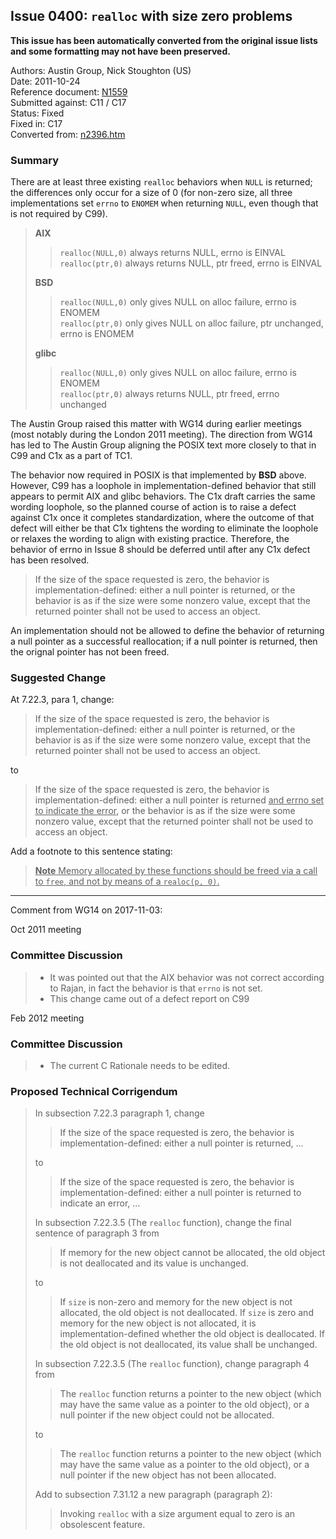 ## Issue 0400: `realloc` with size zero problems

**This issue has been automatically converted from the original issue lists and some formatting may not have been preserved.**

Authors: Austin Group, Nick Stoughton (US)  
Date: 2011-10-24  
Reference document: [N1559](https://www.open-std.org/jtc1/sc22/wg14/www/docs/n1559.pdf)  
Submitted against: C11 / C17  
Status: Fixed  
Fixed in: C17  
Converted from: [n2396.htm](https://www.open-std.org/jtc1/sc22/wg14/www/docs/n2396.htm)

### Summary

There are at least three existing `realloc` behaviors when `NULL` is returned;
the differences only occur for a size of 0 (for non-zero size, all three
implementations set `errno` to `ENOMEM` when returning `NULL`, even though that
is not required by C99).

> **AIX**
>
> > `realloc(NULL,0)` always returns NULL, errno is EINVAL  
> > `realloc(ptr,0)` always returns NULL, ptr freed, errno is EINVAL
>
> **BSD**
>
> > `realloc(NULL,0)` only gives NULL on alloc failure, errno is ENOMEM  
> > `realloc(ptr,0)` only gives NULL on alloc failure, ptr unchanged, errno is
> > ENOMEM
>
> **glibc**
>
> > `realloc(NULL,0)` only gives NULL on alloc failure, errno is ENOMEM  
> > `realloc(ptr,0)` always returns NULL, ptr freed, errno unchanged

The Austin Group raised this matter with WG14 during earlier meetings (most
notably during the London 2011 meeting). The direction from WG14 has led to The
Austin Group aligning the POSIX text more closely to that in C99 and C1x as a
part of TC1.

The behavior now required in POSIX is that implemented by **BSD** above.
However, C99 has a loophole in implementation-defined behavior that still
appears to permit AIX and glibc behaviors. The C1x draft carries the same
wording loophole, so the planned course of action is to raise a defect against
C1x once it completes standardization, where the outcome of that defect will
either be that C1x tightens the wording to eliminate the loophole or relaxes the
wording to align with existing practice. Therefore, the behavior of errno in
Issue 8 should be deferred until after any C1x defect has been resolved.

> If the size of the space requested is zero, the behavior is
> implementation-defined: either a null pointer is returned, or the behavior is as
> if the size were some nonzero value, except that the returned pointer shall not
> be used to access an object.

An implementation should not be allowed to define the behavior of returning a
null pointer as a successful reallocation; if a null pointer is returned, then
the orignal pointer has not been freed.

### Suggested Change

At 7.22.3, para 1, change:

> If the size of the space requested is zero, the behavior is
> implementation-defined: either a null pointer is returned, or the behavior is as
> if the size were some nonzero value, except that the returned pointer shall not
> be used to access an object.

to

> If the size of the space requested is zero, the behavior is
> implementation-defined: either a null pointer is returned <u>and errno set to
> indicate the error</u>, or the behavior is as if the size were some nonzero
> value, except that the returned pointer shall not be used to access an object.

Add a footnote to this sentence stating:

> <u>**Note** Memory allocated by these functions should be freed via a call to
> `free`, and not by means of a `realoc(p, 0)`.</u>

---

Comment from WG14 on 2017-11-03:

Oct 2011 meeting

### Committee Discussion

> * It was pointed out that the AIX behavior was not correct according to Rajan, in fact the behavior is that `errno` is not set.
> * This change came out of a defect report on C99

Feb 2012 meeting

### Committee Discussion

> * The current C Rationale needs to be edited.

### Proposed Technical Corrigendum

> In subsection 7.22.3 paragraph 1, change
>
> > If the size of the space requested is zero, the behavior is
> > implementation-defined: either a null pointer is returned, ...
>
> to
>
> > If the size of the space requested is zero, the behavior is
> > implementation-defined: either a null pointer is returned to indicate an error,
> > ...
>
> In subsection 7.22.3.5 (The `realloc` function), change the final sentence of
> paragraph 3 from
>
> > If memory for the new object cannot be allocated, the old object is not
> > deallocated and its value is unchanged.
>
> to
>
> > If `size` is non-zero and memory for the new object is not allocated, the old
> > object is not deallocated. If `size` is zero and memory for the new object is
> > not allocated, it is implementation-defined whether the old object is
> > deallocated. If the old object is not deallocated, its value shall be unchanged.
>
> In subsection 7.22.3.5 (The `realloc` function), change paragraph 4 from
>
> > The `realloc` function returns a pointer to the new object (which may have the
> > same value as a pointer to the old object), or a null pointer if the new object
> > could not be allocated.
>
> to
>
> > The `realloc` function returns a pointer to the new object (which may have the
> > same value as a pointer to the old object), or a null pointer if the new object
> > has not been allocated.
>
> Add to subsection 7.31.12 a new paragraph (paragraph 2):
>
> > Invoking `realloc` with a size argument equal to zero is an obsolescent feature.
